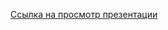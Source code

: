 [Ссылка на просмотр презентации](https://docs.google.com/presentation/d/148VcPC40IKWfQl6lfkdvAyH2TubmML60LZ-sRexEO_E/edit?usp=sharing)
